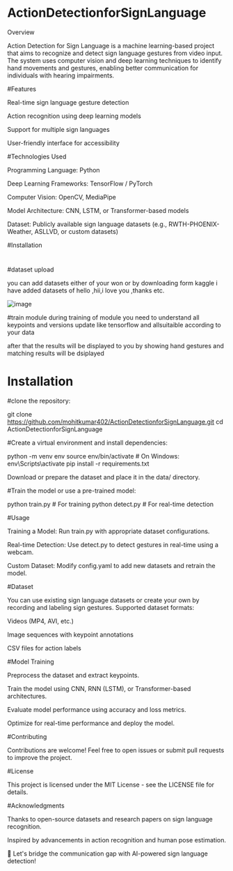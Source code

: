 # ActionDetectionforSignLanguage
Overview

Action Detection for Sign Language is a machine learning-based project that aims to recognize and detect sign language gestures from video input. The system uses computer vision and deep learning techniques to identify hand movements and gestures, enabling better communication for individuals with hearing impairments.

#Features

Real-time sign language gesture detection

Action recognition using deep learning models

Support for multiple sign languages

User-friendly interface for accessibility

#Technologies Used

Programming Language: Python

Deep Learning Frameworks: TensorFlow / PyTorch

Computer Vision: OpenCV, MediaPipe

Model Architecture: CNN, LSTM, or Transformer-based models

Dataset: Publicly available sign language datasets (e.g., RWTH-PHOENIX-Weather, ASLLVD, or custom datasets)

#Installation
#

#dataset upload

you can add datasets either of your won or by downloading form kaggle 
i have added datasets of hello ,hii,i love you ,thanks etc.

![image](https://github.com/user-attachments/assets/d730c7b8-6f1d-48ed-8f42-0c62c5ce7f71)


#train module
during training of module you need to understand all keypoints and versions update like tensorflow and allsuitaible according to your data

after that the results will be displayed to you by showing hand gestures and matching results will be dsiplayed 

# Installation
#clone the repository:

git clone https://github.com/mohitkumar402/ActionDetectionforSignLanguage.git
cd ActionDetectionforSignLanguage

#Create a virtual environment and install dependencies:

python -m venv env
source env/bin/activate  # On Windows: env\Scripts\activate
pip install -r requirements.txt

Download or prepare the dataset and place it in the data/ directory.

#Train the model or use a pre-trained model:

python train.py  # For training
python detect.py  # For real-time detection

#Usage

Training a Model: Run train.py with appropriate dataset configurations.

Real-time Detection: Use detect.py to detect gestures in real-time using a webcam.

Custom Dataset: Modify config.yaml to add new datasets and retrain the model.

#Dataset

You can use existing sign language datasets or create your own by recording and labeling sign gestures. Supported dataset formats:

Videos (MP4, AVI, etc.)

Image sequences with keypoint annotations

CSV files for action labels

#Model Training

Preprocess the dataset and extract keypoints.

Train the model using CNN, RNN (LSTM), or Transformer-based architectures.

Evaluate model performance using accuracy and loss metrics.

Optimize for real-time performance and deploy the model.

#Contributing

Contributions are welcome! Feel free to open issues or submit pull requests to improve the project.

#License

This project is licensed under the MIT License - see the LICENSE file for details.

#Acknowledgments

Thanks to open-source datasets and research papers on sign language recognition.

Inspired by advancements in action recognition and human pose estimation.

🚀 Let's bridge the communication gap with AI-powered sign language detection!


